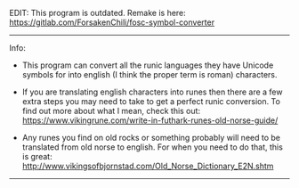 EDIT: This program is outdated. Remake is here: https://gitlab.com/ForsakenChili/fosc-symbol-converter

________________________________________________________________________________
Info:
- This program can convert all the runic languages they have Unicode symbols for
  into english (I think the proper term is roman) characters. 
  
- If you are translating english characters into runes then there are a few
  extra steps you may need to take to get a perfect runic conversion. To find
  out more about what I mean, check this out:
  https://www.vikingrune.com/write-in-futhark-runes-old-norse-guide/
  
- Any runes you find on old rocks or something probably will need to be
  translated from old norse to english. For when you need to do that, this is
  great: http://www.vikingsofbjornstad.com/Old_Norse_Dictionary_E2N.shtm
________________________________________________________________________________
